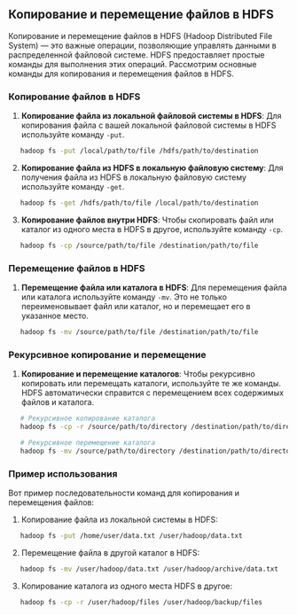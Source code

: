 ## Копирование и перемещение файлов в HDFS

Копирование и перемещение файлов в HDFS (Hadoop Distributed File System) — это важные операции, позволяющие управлять данными в распределенной файловой системе. HDFS предоставляет простые команды для выполнения этих операций. Рассмотрим основные команды для копирования и перемещения файлов в HDFS.

### Копирование файлов в HDFS

1. **Копирование файла из локальной файловой системы в HDFS**:
Для копирования файла с вашей локальной файловой системы в HDFS используйте команду `-put`.
```bash
   hadoop fs -put /local/path/to/file /hdfs/path/to/destination
```   


2. **Копирование файла из HDFS в локальную файловую систему**:
Для получения файла из HDFS в локальную файловую систему используйте команду `-get`.
```bash
   hadoop fs -get /hdfs/path/to/file /local/path/to/destination
```   


3. **Копирование файлов внутри HDFS**:
Чтобы скопировать файл или каталог из одного места в HDFS в другое, используйте команду `-cp`.
```bash
   hadoop fs -cp /source/path/to/file /destination/path/to/file
```   


### Перемещение файлов в HDFS

1. **Перемещение файла или каталога в HDFS**:
Для перемещения файла или каталога используйте команду `-mv`. Это не только переименовывает файл или каталог, но и перемещает его в указанное место.
```bash
   hadoop fs -mv /source/path/to/file /destination/path/to/file
```   


### Рекурсивное копирование и перемещение

1. **Копирование и перемещение каталогов**:
Чтобы рекурсивно копировать или перемещать каталоги, используйте те же команды. HDFS автоматически справится с перемещением всех содержимых файлов и каталога.
```bash
   # Рекурсивное копирование каталога
   hadoop fs -cp -r /source/path/to/directory /destination/path/to/directory

   # Рекурсивное перемещение каталога
   hadoop fs -mv /source/path/to/directory /destination/path/to/directory
```   


### Пример использования

Вот пример последовательности команд для копирования и перемещения файлов:

1. Копирование файла из локальной системы в HDFS:
```bash
   hadoop fs -put /home/user/data.txt /user/hadoop/data.txt
```   


2. Перемещение файла в другой каталог в HDFS:
```bash
   hadoop fs -mv /user/hadoop/data.txt /user/hadoop/archive/data.txt
```   


3. Копирование каталога из одного места HDFS в другое:
```bash
   hadoop fs -cp -r /user/hadoop/files /user/hadoop/backup/files
```   